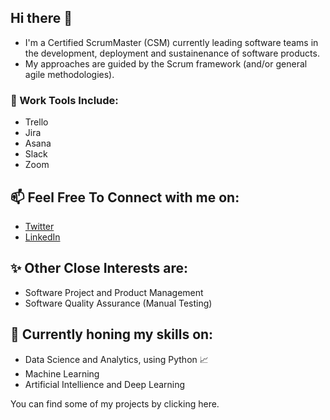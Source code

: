 ## Hi there 👋

* I'm a Certified ScrumMaster (CSM) currently leading software teams in the development, deployment and sustainenance of software products.
* My approaches are guided by the Scrum framework (and/or general agile methodologies). 

### :hammer: Work Tools Include:
* Trello
* Jira
* Asana
* Slack
* Zoom

## 📫 Feel Free To Connect with me on:
* [Twitter](https://twitter.com/SylgeeMty)
* [LinkedIn](https://www.linkedin.com/in/glory-sylvester)

## :sparkles: Other Close Interests are:
* Software Project and Product Management
* Software Quality Assurance (Manual Testing)

## 🌱 Currently honing my skills on:
* Data Science and Analytics, using Python 📈
* Machine Learning 
* Artificial Intellience and Deep Learning

You can find some of my projects by clicking here.
